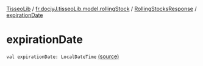 [TisseoLib](../../index.md) / [fr.docjyJ.tisseoLib.model.rollingStock](../index.md) / [RollingStocksResponse](index.md) / [expirationDate](./expiration-date.md)

# expirationDate

`val expirationDate: LocalDateTime` [(source)](https://github.com/docjyJ/TisseoLib/tree/master/src/main/kotlin/fr/docjyJ/tisseoLib/model/rollingStock/RollingStocksResponse.kt#L6)